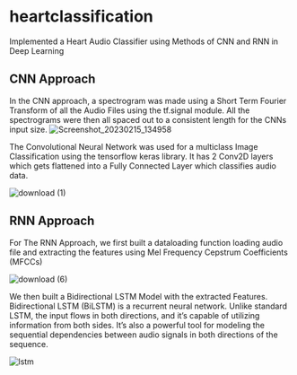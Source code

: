 # heartclassification
Implemented a Heart Audio Classifier using Methods of CNN and RNN in Deep Learning

## CNN Approach
In the CNN approach, a spectrogram was made using a Short Term Fourier Transform of all the Audio Files using the tf.signal module. All the spectrograms were then all spaced out to a consistent length for the CNNs input size.
![Screenshot_20230215_134958](https://user-images.githubusercontent.com/63441604/231683532-c4281921-72a0-4385-9ca8-2f62bf06a15c.png)

The Convolutional Neural Network was used for a multiclass Image Classification using the tensorflow keras library. It has 2 Conv2D layers which gets flattened into a Fully Connected Layer which classifies audio data.

![download (1)](https://user-images.githubusercontent.com/63441604/231684155-610d9d91-fd79-4dfc-8f7e-c65ed4ee46ab.png)

## RNN Approach
For The RNN Approach, we first built a dataloading function loading audio file and extracting the features using Mel Frequency Cepstrum Coefficients (MFCCs)

![download (6)](https://user-images.githubusercontent.com/63441604/231684568-7a6d3df8-a82b-4a96-afbc-91402e25fefa.jpeg)

We then built a Bidirectional LSTM Model with the extracted Features. Bidirectional LSTM (BiLSTM) is a recurrent neural network. Unlike standard LSTM, the input flows in both directions, and it’s capable of utilizing information from both sides. It’s also a powerful tool for modeling the sequential dependencies between audio signals in both directions of the sequence.

![lstm](https://user-images.githubusercontent.com/63441604/231684861-fcebb24d-d8db-4489-8a99-743c3d3fe6e5.png)
